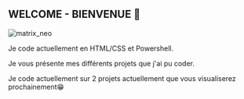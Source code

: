 <!-- Description-->
## WELCOME - BIENVENUE 👋  
![matrix_neo](https://media3.giphy.com/media/v1.Y2lkPTc5MGI3NjExcG5rZmV0MW81dGJ1ZW8zYmNhaXN4NjE3MTRtY3d5aDc1OHp0MW42MiZlcD12MV9pbnRlcm5hbF9naWZfYnlfaWQmY3Q9Zw/MC6eSuC3yypCU/giphy.gif)
<p>Je code actuellement en HTML/CSS et Powershell.</p>
<p>Je vous présente mes différents projets que j'ai pu coder.</p>
<p>Je code actuellement sur 2 projets actuellement que vous visualiserez prochainement😁</p>
<!--

Here are some ideas to get you started:
- 🔭 I’m currently working on ...
- 🌱 I’m currently learning ...
- 👯 I’m looking to collaborate on ...
- 🤔 I’m looking for help with ...
- 💬 Ask me about ...
- 📫 How to reach me: ...
- 😄 Pronouns: ...
- ⚡ Fun fact: ...
-->
